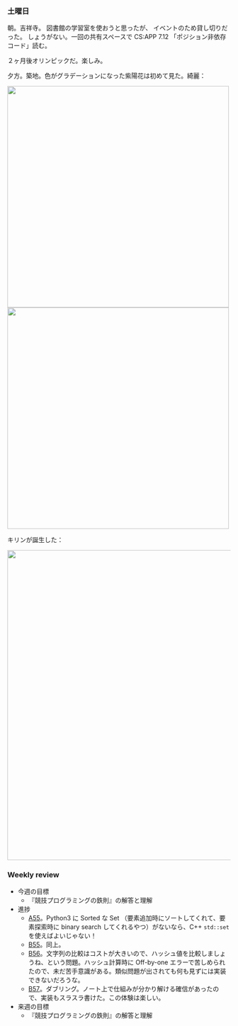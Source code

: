 ### 土曜日

朝。吉祥寺。
図書館の学習室を使おうと思ったが、
イベントのため貸し切りだった。
しょうがない。一回の共有スペースで CS:APP 7.12 「ポジション非依存コード」読む。

２ヶ月後オリンピックだ。楽しみ。

夕方。築地。色がグラデーションになった紫陽花は初めて見た。綺麗：

<img src="https://i.imgur.com/VT2fwov.jpg" width="500">

<img src="https://i.imgur.com/EUsjf73.jpg" width="500">

キリンが誕生した：

<img src="https://i.imgur.com/QaOhQdP.jpg" width="700">

### Weekly review

* 今週の目標
  * 『競技プログラミングの鉄則』の解答と理解
* 進捗
  * [A55](https://atcoder.jp/contests/tessoku-book/tasks/tessoku_book_bc)。Python3 に Sorted な Set （要素追加時にソートしてくれて、要素探索時に binary search してくれるやつ）がないなら、C++ `std::set` を使えばよいじゃない！
  * [B55](https://atcoder.jp/contests/tessoku-book/tasks/tessoku_book_eb)。同上。
  * [B56](https://atcoder.jp/contests/tessoku-book/tasks/tessoku_book_ec)。文字列の比較はコストが大きいので、ハッシュ値を比較しましょうね、という問題。ハッシュ計算時に Off-by-one エラーで苦しめられたので、未だ苦手意識がある。類似問題が出されても何も見ずには実装できないだろうな。
  * [B57](https://atcoder.jp/contests/tessoku-book/tasks/tessoku_book_ed)。ダブリング。ノート上で仕組みが分かり解ける確信があったので、実装もスラスラ書けた。この体験は楽しい。
* 来週の目標
  * 『競技プログラミングの鉄則』の解答と理解